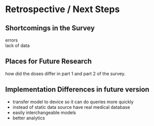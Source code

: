 # Retrospective / Next Steps 

<!--
After the introductory chapter, it seems fairly common to 
include a chapter that reviews the literature and 
introduces methodology used throughout the thesis.
-->
## Shortcomings in the Survey

errors  
lack of data  

## Places for Future Research

how did the doses differ in part 1 and part 2 of the survey. 

## Implementation Differences in future version

- transfer model to device so it can do queries more quickly
- instead of static data source have real medical database
- easily interchangeable models
- better analytics 

<!-- blank lines at end -necessary for template -->

